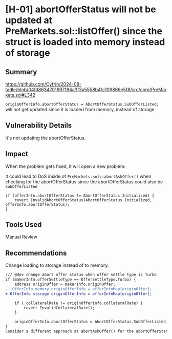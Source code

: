 # [H-01] abortOfferStatus will not be updated at PreMarkets.sol::listOffer() since the struct is loaded into memory instead of storage

## Summary

https://github.com/Cyfrin/2024-08-tadle/blob/04fd8634701697184a3f3a5558b41c109866e5f8/src/core/PreMarkets.sol#L342

`originOfferInfo.abortOfferStatus = AbortOfferStatus.SubOfferListed;` will not get updated since it is loaded from memory, instead of storage.

## Vulnerability Details

It's not updating the abortOfferStatus.

## Impact

When the problem gets fixed, it will open a new problem:

It could lead to DoS inside of `PreMarkets.sol::abortAskOffer()` when checking for the abortOfferStatus since the abortOfferStatus could also be `SubOfferListed`

```solidity
if (offerInfo.abortOfferStatus != AbortOfferStatus.Initialized) {
    revert InvalidAbortOfferStatus(AbortOfferStatus.Initialized, offerInfo.abortOfferStatus);
}
```

## Tools Used

Manual Review

## Recommendations

Change loading to storage instead of to memory.

```diff
/// @dev change abort offer status when offer settle type is turbo
if (makerInfo.offerSettleType == OfferSettleType.Turbo) {
    address originOffer = makerInfo.originOffer;
-  OfferInfo memory originOfferInfo = offerInfoMap[originOffer];
+ OfferInfo storage originOfferInfo = offerInfoMap[originOffer];

    if (_collateralRate != originOfferInfo.collateralRate) {
        revert InvalidCollateralRate();
    }

    originOfferInfo.abortOfferStatus = AbortOfferStatus.SubOfferListed;
}
Consider a different approach at abortAskOffer() for the abortOfferStatus check.
```
